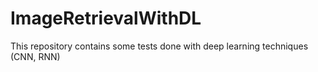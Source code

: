 # ImageRetrievalWithDL
This repository contains some tests done with deep learning techniques (CNN, RNN)
